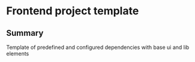 # Frontend project template

## Summary

Template of predefined and configured dependencies with base ui and lib elements
